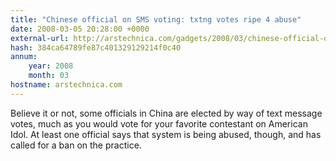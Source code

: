 ```yaml
---
title: "Chinese official on SMS voting: txtng votes ripe 4 abuse"
date: 2008-03-05 20:28:00 +0000
external-url: http://arstechnica.com/gadgets/2008/03/chinese-official-on-sms-voting-txtng-votes-ripe-4-abuse/
hash: 384ca64789fe87c401329129214f0c40
annum:
    year: 2008
    month: 03
hostname: arstechnica.com
---
```


Believe it or not, some officials in China are elected by way of text message votes, much as you would vote for your favorite contestant on American Idol. At least one official says that system is being abused, though, and has called for a ban on the practice.
